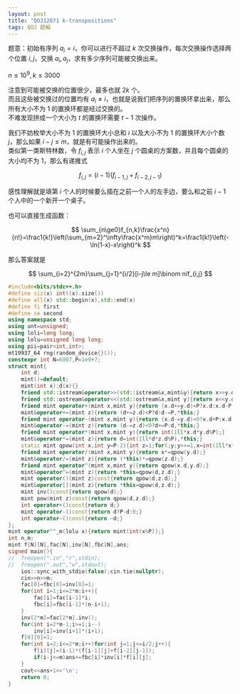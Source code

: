```yaml
---
layout: post
title: "QOJ12871 k-transpositions"
tags: QOJ 题解
---
```


题意：初始有序列 $a_i=i$，你可以进行不超过 $k$ 次交换操作，每次交换操作选择两个位置 $i,j$，交换 $a_i,a_j$，求有多少序列可能被交换出来。

$n\le10^9,k\le3000$

注意到可能被交换的位置很少，最多也就 $2k$ 个。  
而且这些被交换过的位置均有 $a_i\ne i$，也就是说我们把序列的置换环拿出来，那么所有大小不为 $1$ 的置换环都是经过交换的。  
不难发现拼成一个大小为 $t$ 的置换环需要 $t-1$ 次操作。

我们不妨枚举大小不为 $1$ 的置换环大小总和 $i$ 以及大小不为 $1$ 的置换环大小个数 $j$，那么如果 $i-j\le m$，就是有可能操作出来的。  
类似第一类斯特林数，令 $f_{i,j}$ 表示 $i$ 个人坐在 $j$ 个圆桌的方案数，并且每个圆桌的大小均不为 $1$，那么有递推式

$$
f_{i,j}=(i-1)(f_{i-1,j}+f_{i-2,j-1})
$$

感性理解就是填第 $i$ 个人的时候要么插在之前一个人的左手边，要么和之前 $i-1$ 个人中的一个新开一个桌子。

也可以直接生成函数：

$$
\sum_{n\ge0}f_{n,k}\frac{x^n}{n!}=\frac1{k!}\left(\sum_{m=2}^\infty\frac{x^m}m\right)^k=\frac1{k!}\left(-\ln(1-x)-x\right)^k
$$

那么答案就是

$$
\sum_{i=2}^{2m}\sum_{j=1}^{i/2}[i-j\le m]\binom nif_{i,j}
$$

```cpp
#include<bits/stdc++.h>
#define siz(x) int((x).size())
#define all(x) std::begin(x),std::end(x)
#define fi first
#define se second
using namespace std;
using unt=unsigned;
using loli=long long;
using lolu=unsigned long long;
using pii=pair<int,int>;
mt19937_64 rng(random_device{}());
constexpr int N=6007,P=1e9+7;
struct mint{
	int d;
	mint()=default;
	mint(int x):d(x){}
	friend std::istream&operator>>(std::istream&x,mint&y){return x>>y.d;}
	friend std::ostream&operator<<(std::ostream&x,mint y){return x<<y.d;}
	friend mint operator+(mint x,mint y){return (x.d+=y.d)<P?x.d:x.d-P;}
	mint&operator+=(mint z){return (d+=z.d)<P?d:d-=P,*this;}
	friend mint operator-(mint x,mint y){return (x.d-=y.d)<0?x.d+P:x.d;}
	mint&operator-=(mint z){return (d-=z.d)<0?d+=P:d,*this;}
	friend mint operator*(mint x,mint y){return int(1ll*x.d*y.d%P);}
	mint&operator*=(mint z){return d=int(1ll*d*z.d%P),*this;}
	static mint qpow(int x,int y=P-2){int z=1;for(;y;y>>=1,x=int(1ll*x*x%P))if(y&1)z=int(1ll*x*z%P);return z;}
	friend mint operator/(mint x,mint y){return x*=qpow(y.d);}
	mint&operator/=(mint z){return (*this)*=qpow(z.d);}
	friend mint operator^(mint x,mint y){return qpow(x.d,y.d);}
	mint&operator^=(mint z){return *this=qpow(d,z.d);}
	mint operator()(mint z)const{return qpow(d,z.d);}
	mint&operator[](mint z){return *this=qpow(d,z.d);}
	mint inv()const{return qpow(d);}
	mint pow(mint z)const{return qpow(d,z.d);}
	int operator+()const{return d;}
	mint operator-()const{return d?P-d:0;}
	int operator~()const{return ~d;}
};
mint operator""_m(lolu x){return mint(int(x%P));}
int n,m;
mint f[N][N],fac[N],inv[N],fbc[N],ans;
signed main(){
//	freopen(".in","r",stdin);
//	freopen(".out","w",stdout);
	ios::sync_with_stdio(false);cin.tie(nullptr);
	cin>>n>>m;
	fac[0]=fbc[0]=inv[0]=1;
	for(int i=1;i<=2*m;i++){
		fac[i]=fac[i-1]*i;
		fbc[i]=fbc[i-1]*(n-i+1);
	}
	inv[2*m]=fac[2*m].inv();
	for(int i=2*m-1;i>=1;i--)
		inv[i]=inv[i+1]*(i+1);
	f[0][0]=1;
	for(int i=2;i<=2*m;i++)for(int j=1;j<=i/2;j++){
		f[i][j]=(i-1)*(f[i-1][j]+f[i-2][j-1]);
		if(i-j<=m)ans+=fbc[i]*inv[i]*f[i][j];
	}
	cout<<ans+1<<'\n';
	return 0;
}
```